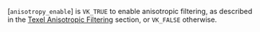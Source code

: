 [`anisotropy_enable`] is `VK_TRUE` to
enable anisotropic filtering, as described in the
[Texel Anisotropic Filtering](https://www.khronos.org/registry/vulkan/specs/1.3-extensions/html/vkspec.html#textures-texel-anisotropic-filtering)
section, or `VK_FALSE` otherwise.